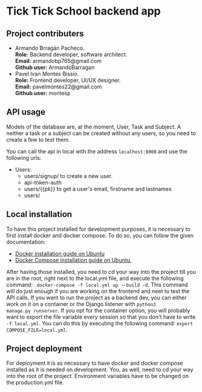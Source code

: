 <h1>Tick Tick School backend app</h1>
<h2>Project contributers</h2>
<ul>
    <li><div>
        <span>Armando Brragán Pacheco.</span><br/>
        <span><strong>Role:</strong> Backend developer, software architect.</span><br/>
        <span><strong>Email:</strong> armandobp765@gmail.com</span><br/>
        <span><strong>Github user:</strong> ArmandoBarragan</span><br/>
    </div></li>
    <li><div>
            <span>Pavel Ivan Montes Bissio.</span><br/>
            <span><strong>Role:</strong> Frontend developer, UI/UX designer.</span><br/>
            <span><strong>Email:</strong> pavelmontes22@gmail.com</span><br/>
            <span><strong>Github user:</strong> montesp</span><br/>
    </div></li>
</ul>


<h2>API usage</h2>
<p>Models of the database are, at the moment, User, Task and Subject.
A neither a task or a subject can be created without any
users, so you need to create a few to test them.</p>
<p>You can call the api in local with the address <code>localhost:8000</code>
and use the following urls:</p>
<ul>
<li>Users:
    <ul>
    <li>users/signup/ to create a new user.</li>
    <li>api-token-auth</li>
    <li>users/{{pk}} to get a user's email, firstname and lastnames</li>
    <li>users/</li>
</ul>
</li>
</ul>
<h2>Local installation</h2>
<p>To have this project installed for development purposes, it is necessary to
first install docker and docker compose. To do so, you can follow the given documentation:</p>
<ul>
    <li><a href="https://docs.docker.com/engine/install/ubuntu/">Docker installation guide on Ubuntu</a></li>
    <li><a href="https://docs.docker.com/compose/install/">Docker Compose installation guide on Ubuntu.</a></li>
</ul>
<p>After having those installed, you need to cd your way into the project till you are in the root, right next
to the local.yml file, and execute the following command: <code> docker-compose -f local.yml up --build -d</code>.
This command will do just enough if you are working on the frontend and neet to test the API calls. If you want to
run the project as a backend dev, you can either work on it on a container or the Django listener with <code>python3
manage.py runserver</code>. If you opt for the container option, you will probably want to export the file variable 
every session so that you don't have to write <code>-f local.yml</code>. You can do this by executing the following
command: <code>export COMPOSE_FILE=local.yml</code>.
</p>

<h2>Project deployment</h2>
<p>For deployment it is as necessary to have docker and docker compose installed as it is needed on development.
You, as well, need to cd your way into the root of the project. Environment variables have to be changed
on the production.yml file.</p>
